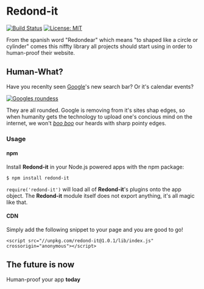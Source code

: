  # Redond-it
[![Build Status](https://travis-ci.org/jazcarate/redond-it.svg?branch=master)](https://travis-ci.org/jazcarate/redond-it) [![License: MIT](https://img.shields.io/badge/License-MIT-blue.svg)](https://opensource.org/licenses/MIT)

From the spanish word "Redondear" which means "to shaped like a circle or cylinder" comes this niffty library all projects should start using in order to human-proof their website.

## Human-What?
Have you recenlty seen [Google](http://google.com)'s new search bar? Or it's calendar events?

[![Googles roundess](https://i.imgur.com/3WLuYt2.png)](http://google.com)

They are all rounded. Google is removing from it's sites shap edges, so when humanity gets the technology to upload one's concious mind on the internet, we won't _[boo boo](https://dictionary.cambridge.org/dictionary/english/boo-boo)_ our heards with sharp pointy edges.

### Usage
#### npm
Install **Redond-it** in your Node.js powered apps with the npm package:
```
$ npm install redond-it
```

`require('redond-it')` will load all of **Redond-it**'s plugins onto the app object. The **Redond-it** module itself does not export anything, it's all magic like that.

#### CDN
Simply add the following snippet to your page and you are good to go!
```
<script src="//unpkg.com/redond-it@1.0.1/lib/index.js" crossorigin="anonymous"></script>
```

## The future is now
Human-proof your app **today**
